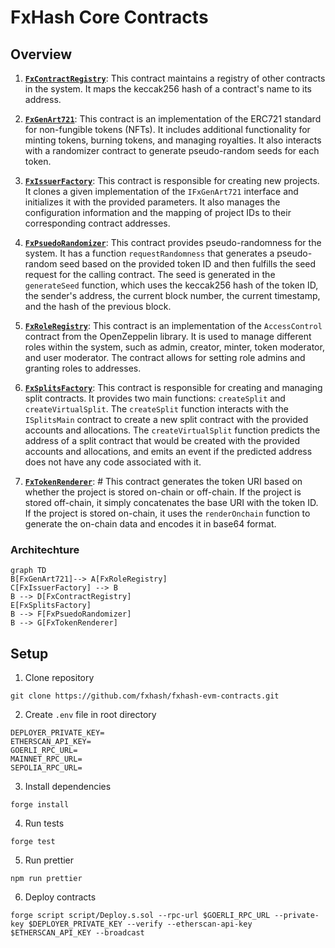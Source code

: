 # FxHash Core Contracts

## Overview

1.  **[`FxContractRegistry`](src/registries/FxContractRegistry.sol#L8-L36)**: This contract maintains a registry of other contracts in the system. It maps the keccak256 hash of a contract's name to its address.

2.  **[`FxGenArt721`](src/tokens/FxGenArt721.sol#L28-L285)**: This contract is an implementation of the ERC721 standard for non-fungible tokens (NFTs). It includes additional functionality for minting tokens, burning tokens, and managing royalties. It also interacts with a randomizer contract to generate pseudo-random seeds for each token.

3.  **[`FxIssuerFactory`](src/factories/FxIssuerFactory.sol#L12-L77)**: This contract is responsible for creating new projects. It clones a given implementation of the `IFxGenArt721` interface and initializes it with the provided parameters. It also manages the configuration information and the mapping of project IDs to their corresponding contract addresses.

4.  **[`FxPsuedoRandomizer`](src/randomizers/FxPsuedoRandomizer.sol#L10-L25)**: This contract provides pseudo-randomness for the system. It has a function `requestRandomness` that generates a pseudo-random seed based on the provided token ID and then fulfills the seed request for the calling contract. The seed is generated in the `generateSeed` function, which uses the keccak256 hash of the token ID, the sender's address, the current block number, the current timestamp, and the hash of the previous block.

5.  **[`FxRoleRegistry`](src/registries/FxRoleRegistry.sol#L15-L31)**: This contract is an implementation of the `AccessControl` contract from the OpenZeppelin library. It is used to manage different roles within the system, such as admin, creator, minter, token moderator, and user moderator. The contract allows for setting role admins and granting roles to addresses.

6.  **[`FxSplitsFactory`](src/factories/FxSplitsFactory.sol#L11-L29)**: This contract is responsible for creating and managing split contracts. It provides two main functions: `createSplit` and `createVirtualSplit`. The `createSplit` function interacts with the `ISplitsMain` contract to create a new split contract with the provided accounts and allocations. The `createVirtualSplit` function predicts the address of a split contract that would be created with the provided accounts and allocations, and emits an event if the predicted address does not have any code associated with it.

7.  **[`FxTokenRenderer`](src/renders/FxTokenRenderer.sol)**: # This contract generates the token URI based on whether the project is stored on-chain or off-chain. If the project is stored off-chain, it simply concatenates the base URI with the token ID. If the project is stored on-chain, it uses the `renderOnchain` function to generate the on-chain data and encodes it in base64 format.

### Architechture

```mermaid
graph TD
B[FxGenArt721]--> A[FxRoleRegistry]
C[FxIssuerFactory] --> B
B --> D[FxContractRegistry]
E[FxSplitsFactory]
B --> F[FxPsuedoRandomizer]
B --> G[FxTokenRenderer]
```

## Setup

1. Clone repository

```
git clone https://github.com/fxhash/fxhash-evm-contracts.git
```

2. Create `.env` file in root directory

```
DEPLOYER_PRIVATE_KEY=
ETHERSCAN_API_KEY=
GOERLI_RPC_URL=
MAINNET_RPC_URL=
SEPOLIA_RPC_URL=
```

3. Install dependencies

```
forge install
```

4. Run tests

```
forge test
```

5. Run prettier

```
npm run prettier
```

6. Deploy contracts

```
forge script script/Deploy.s.sol --rpc-url $GOERLI_RPC_URL --private-key $DEPLOYER_PRIVATE_KEY --verify --etherscan-api-key $ETHERSCAN_API_KEY --broadcast
```
